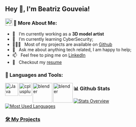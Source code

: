 ## Hey 👋, I'm Beatriz Gouveia!
<a href='https://www.linkedin.com/in/beatriz-gouveia-7568831a9/'><img src="https://cdn.jsdelivr.net/gh/devicons/devicon@latest/icons/linkedin/linkedin-plain.svg" height="24px" align='left' alt="linkedin"/></a>

  
### 🧐 More About Me:

- 🔭 &nbsp; I’m currently working as a **3D model artist**
- 🌱 &nbsp; I’m currently learning CyberSecurity; 
- 👨🏻‍💻 &nbsp; Most of my projects are available on [Github](https://github.com/beatrizgouveia03?tab=repositories)
- 💬 &nbsp; Ask me about anything tech related, I am happy to help;
- 📫 &nbsp; Feel free to ping me on [LinkedIn](https://www.linkedin.com/in/beatriz-gouveia-7568831a9/)
- 📝 &nbsp; Checkout my [resume]()


### 🔨 Languages and Tools:
<a href="https://www.java.com" target="_blank"><img align="left" alt="Java" height ="42px" src="https://cdn.jsdelivr.net/gh/devicons/devicon@latest/icons/java/java-plain-wordmark.svg" /></a>
<a href="https://cplusplus.com/" target="_blank"><img align="left" alt="cplusplus" height ="42px" src="https://cdn.jsdelivr.net/gh/devicons/devicon@latest/icons/cplusplus/cplusplus-plain.svg" /></a>
<a href="https://blender.org/" target="_blank"><img align="left" alt="blender" height ="64px" src="https://cdn.jsdelivr.net/gh/devicons/devicon@latest/icons/blender/blender-original-wordmark.svg" /></a>
<a href="https://unity.com" target="_blank"><img align="left" alt="blender" height ="64px" src="https://cdn.jsdelivr.net/gh/devicons/devicon@latest/icons/unity/unity-plain-wordmark.svg" /></a>


### 📊 Github Stats
<a align="left" href='https://github.com/beatrizgouveia03/github-stats-transparent'>
  
![Stats Overview](https://raw.githubusercontent.com/beatrizgouveia03/github-stats-transparent/output/generated/overview.svg)
![Most Used Languages](https://raw.githubusercontent.com/beatrizgouveia03/github-stats-transparent/output/generated/languages.svg)


### 🛠️ My Projects